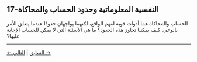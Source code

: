 ## 17-النفسية المعلوماتية وحدود الحساب والمحاكاة

الحساب والمحاكاة هما أدوات قوية لفهم الواقع، لكنهما يواجهان حدودًا عندما يتعلق الأمر بالوعي. كيف يمكننا تجاوز هذه الحدود؟ ما هي الأسئلة التي لا يمكن للحساب الإجابة عليها؟

---
<div class="navigation-links">
<a href="../16_النفسية_المعلوماتية_والذكاء_الاصطناعي_التحديات_والفرص/" class="nav-link prev-link">← السابق</a> | <a href="../18_النفسية_المعلوماتية_وفلسفة_اللغة/" class="nav-link next-link">التالي →</a>
</div>
